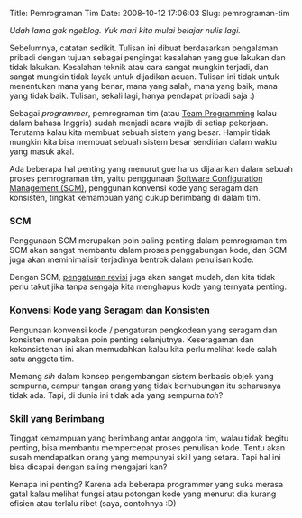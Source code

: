 Title: Pemrograman Tim
Date: 2008-10-12 17:06:03
Slug: pemrograman-tim

_Udah lama gak ngeblog. Yuk mari kita mulai belajar nulis lagi._

Sebelumnya, catatan sedikit. Tulisan ini dibuat berdasarkan pengalaman pribadi dengan tujuan sebagai pengingat kesalahan yang gue lakukan dan tidak lakukan. Kesalahan teknik atau cara sangat mungkin terjadi, dan sangat mungkin tidak layak untuk dijadikan acuan. Tulisan ini tidak untuk menentukan mana yang benar, mana yang salah, mana yang baik, mana yang tidak baik. Tulisan, sekali lagi, hanya pendapat pribadi saja :)

Sebagai _programmer_, pemrograman tim (atau [Team Programming](http://en.wikipedia.org/wiki/Team_programming) kalau dalam bahasa Inggris) sudah menjadi acara wajib di setiap pekerjaan. Terutama kalau kita membuat sebuah sistem yang besar. Hampir tidak mungkin kita bisa membuat sebuah sistem besar sendirian dalam waktu yang masuk akal.

Ada beberapa hal penting yang menurut gue harus dijalankan dalam sebuah proses pemrograman tim, yaitu penggunaan [Software Configuration Management (SCM)](http://en.wikipedia.org/wiki/Software_Configuration_Management), penggunan konvensi kode yang seragam dan konsisten, tingkat kemampuan yang cukup berimbang di dalam tim.

### SCM

Penggunaan SCM merupakan poin paling penting dalam pemrograman tim. SCM akan sangat membantu dalam proses penggabungan kode, dan SCM juga akan meminimalisir terjadinya bentrok dalam penulisan kode. 

Dengan SCM, [pengaturan revisi](http://en.wikipedia.org/wiki/Revision_control) juga akan sangat mudah, dan kita tidak perlu takut jika tanpa sengaja kita menghapus kode yang ternyata penting.

### Konvensi Kode yang Seragam dan Konsisten

Pengunaan konvensi kode / pengaturan pengkodean yang seragam dan konsisten merupakan poin penting selanjutnya. Keseragaman dan kekonsistenan ini akan memudahkan kalau kita perlu melihat kode salah satu anggota tim. 

Memang _sih_ dalam konsep pengembangan sistem berbasis objek yang sempurna, campur tangan orang yang tidak berhubungan itu seharusnya tidak ada. Tapi, di dunia ini tidak ada yang sempurna _toh_?

### Skill yang Berimbang

Tinggat kemampuan yang berimbang antar anggota tim, walau tidak begitu penting, bisa membantu mempercepat proses penulisan kode. Tentu akan susah mendapatkan orang yang mempunyai skill yang setara. Tapi hal ini bisa dicapai dengan saling mengajari kan? 

Kenapa ini penting? Karena ada beberapa programmer yang suka merasa gatal kalau melihat fungsi atau potongan kode yang menurut dia kurang efisien atau terlalu ribet (saya, contohnya :D)